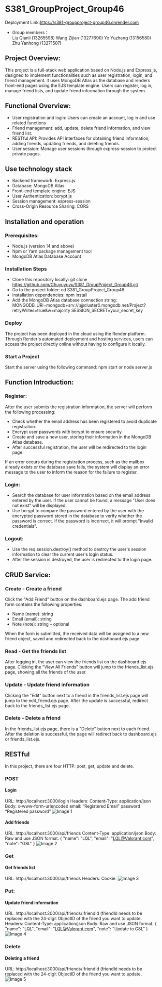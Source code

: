 # S381_GroupProject_Group46
Deployment Link:https://s381-groupproject-group46.onrender.com

* Group members：  
Liu Qianli	(13265598)
Wang Zijian	(13277690)
Ye Yuzhang	(13156580)
Zhu Yanhong	(13271507)

## Project Overview:
This project is a full-stack web application based on Node.js and Express.js, designed to implement functionalities such as user registration, login, and friend management. It uses MongoDB Atlas as the database and renders front-end pages using the EJS template engine. Users can register, log in, manage friend lists, and update friend information through the system.

## Functional Overview:
- User registration and login: Users can create an account, log in and use related functions
- Friend management: add, update, delete friend information, and view friend list.
- RESTful API: Provides API interfaces for obtaining friend information, adding friends, updating friends, and deleting friends.
- User session: Manage user sessions through express-session to protect private pages.

## Use technology stack
- Backend framework: Express.js
- Database: MongoDB Atlas
- Front-end template engine: EJS
- User Authentication: bcrypt.js
- Session management: express-session
- Cross-Origin Resource Sharing: CORS

## Installation and operation	
### Prerequisites:
- Node.js (version 14 and above)
- Npm or Yarn package management tool
- MongoDB Atlas Database Account

### Installation Steps
- Clone this repository locally:
git clone https://github.com/Chuyuyuyu/S381_GroupProject_Group46.git 
- Go to the project folder:
cd S381_GroupProject_Group46
- Installation dependencies:
npm install
- Add the MongoDB Atlas database connection string:
MONGODB_URI=mongodb+srv://<username>:<password>@cluster0.mongodb.net/Project?retryWrites=true&w=majority 
SESSION_SECRET=your_secret_key 

### Deploy
The project has been deployed in the cloud using the Render platform. Through Render's automated deployment and hosting services, users can access the project directly online without having to configure it locally.

### Start a Project
Start the server using the following command:
npm start or node server.js

## Function Introduction:
### Register:
After the user submits the registration information, the server will perform the following processing:
- Check whether the email address has been registered to avoid duplicate registration.
- Encrypt user passwords with bcrypt to ensure security.
- Create and save a new user, storing their information in the MongoDB Atlas database.
- After successful registration, the user will be redirected to the login page.

If an error occurs during the registration process, such as the mailbox already exists or the database save fails, the system will display an error message to the user to inform the reason for the failure to register.

### Login:
- Search the database for user information based on the email address entered by the user. If the user cannot be found, a message "User does not exist" will be displayed.
- Use bcrypt to compare the password entered by the user with the encrypted password stored in the database to verify whether the password is correct. If the password is incorrect, it will prompt "Invalid credentials".

### Logout:
- Use the req.session.destroy() method to destroy the user's session information to clear the current user's login status.
- After the session is destroyed, the user is redirected to the login page.

## CRUD Service:
### Create - Create a friend
  Click the "Add Friend" button on the dashboard.ejs page.
The add friend form contains the following properties:
- Name (name): string
- Email (email): string
- Note (note): string – optional

When the form is submitted, the received data will be assigned to a new friend object, saved and redirected back to the dashboard.ejs page

### Read - Get the friends list
After logging in, the user can view the friends list on the dashboard.ejs page.
Clicking the "View All Friends" button will jump to the friends_list.ejs page, showing all the friends of the user.

### Update - Update friend information
Clicking the "Edit" button next to a friend in the friends_list.ejs page will jump to the edit_friend.ejs page.
After the update is successful, redirect back to the friends_list.ejs page.

### Delete - Delete a friend
In the friends_list.ejs page, there is a "Delete" button next to each friend.
After the deletion is successful, the page will redirect back to dashboard.ejs or friends_list.ejs.

## RESTful
In this project, there are four HTTP: post, get, update and delete.
### POST
#### Login
URL: http://localhost:3000/login
Headers: Content-Type: application/json
Body: x-www-form-urlencoded
	email: “Registered Email”
	password “Registered password”
![Image 1](images/1.png)	
 
#### Add friends
URL: http://localhost:3000/api/friends
Content-Type: application/json
Body: Raw and use JSON format.
{
  "name": "LQL",
  "email": "LQL@Valorant.com",
  "note": "G8L"
}
 ![Image 2](images/2.png)

### Get
#### Get friends list
URL: http://localhost:3000/api/friends
Headers: Cookie.
 ![Image 3](images/3.png)

### Put:
#### Update friend information
URL: http://localhost:3000/api/friends/:friendId (friendId needs to be replaced with the 24-digit ObjectID of the friend you want to update.
Headers: Content-Type: application/json
Body: Raw and use JSON format.
{
  "name": "LQL",
  "email": "LQL@Valorant.com",
  "note": "Update to G8L"
}
 ![Image 4](images/4.png)

### Delete
#### Deleting a friend
  URL: http://localhost:3000/api/friends/:friendId (friendId needs to be replaced with the 24-digit ObjectID of the friend you want to update.
 ![Image 5](images/5.png)


              

